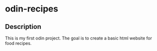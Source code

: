 # odin-recipes
## Description
This is my first odin project. The goal is to create a basic html website for food recipes.